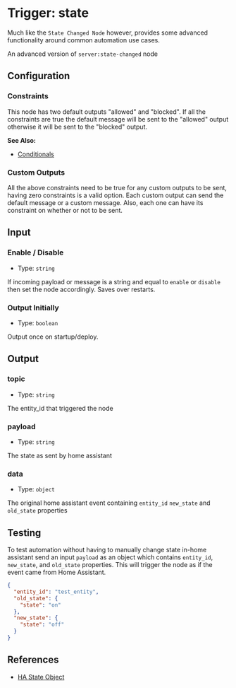 # Trigger: state

Much like the `State Changed Node` however, provides some advanced functionality
around common automation use cases.

An advanced version of `server:state-changed` node

<!-- TODO: Needs a total rework -->

## Configuration

### Constraints

This node has two default outputs "allowed" and "blocked". If all the
constraints are true the default message will be sent to the "allowed" output
otherwise it will be sent to the "blocked" output.

**See Also:**

- [Conditionals](/guide/conditionals.md)

### Custom Outputs

All the above constraints need to be true for any custom outputs to be sent,
having zero constraints is a valid option. Each custom output can send the
default message or a custom message. Also, each one can have its constraint
on whether or not to be sent.

## Input

### Enable / Disable

- Type: `string`

If incoming payload or message is a string and equal to `enable` or `disable` then set the node accordingly.
Saves over restarts.

### Output Initially

- Type: `boolean`

Output once on startup/deploy.

## Output

### topic

- Type: `string`

The entity_id that triggered the node

### payload

- Type: `string`

The state as sent by home assistant

### data

- Type: `object`

The original home assistant event containing `entity_id` `new_state` and `old_state` properties

## Testing

To test automation without having to manually change state in-home assistant send an input `payload` as an object which contains `entity_id`, `new_state`, and `old_state` properties. This will trigger the node as if the event came from Home Assistant.

```json
{
  "entity_id": "test_entity",
  "old_state": {
    "state": "on"
  },
  "new_state": {
    "state": "off"
  }
}
```

## References

- [HA State Object](https://home-assistant.io/docs/configuration/state_object)
